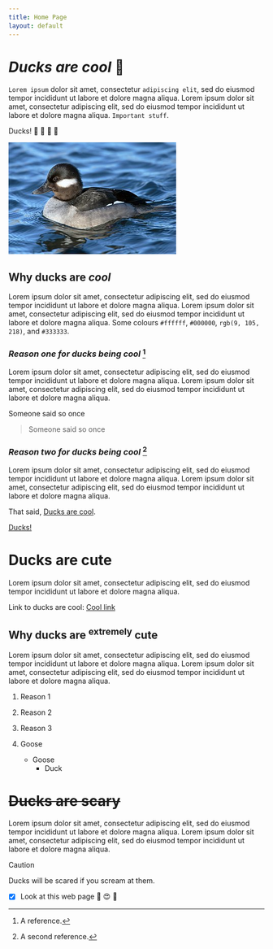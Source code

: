 ```yaml
---
title: Home Page
layout: default
---
```


# ***Ducks are cool*** :duck:

`Lorem ipsum` dolor sit amet, consectetur `adipiscing elit`, sed do eiusmod tempor incididunt ut labore et dolore magna aliqua. Lorem ipsum dolor sit amet, consectetur adipiscing elit, sed do eiusmod tempor incididunt ut labore et dolore magna aliqua. `Important stuff`.

<a name="anchor-point"></a>

Ducks! :duck: :duck: :duck: :duck:

![Duck](/Bucephala-albeola-010.jpg)

## **Why ducks are _cool_**

Lorem ipsum dolor sit amet, consectetur adipiscing elit, sed do eiusmod tempor incididunt ut labore et dolore magna aliqua. Lorem ipsum dolor sit amet, consectetur adipiscing elit, sed do eiusmod tempor incididunt ut labore et dolore magna aliqua. Some colours `#ffffff`, `#000000`, `rgb(9, 105, 218)`, and `#333333`.

### *Reason one for ducks being cool* [^1]

Lorem ipsum dolor sit amet, consectetur adipiscing elit, sed do eiusmod tempor incididunt ut labore et dolore magna aliqua. Lorem ipsum dolor sit amet, consectetur adipiscing elit, sed do eiusmod tempor incididunt ut labore et dolore magna aliqua. 

Someone said so once 

> Someone said so once

### *Reason two for ducks being cool* [^2]

Lorem ipsum dolor sit amet, consectetur adipiscing elit, sed do eiusmod tempor incididunt ut labore et dolore magna aliqua. Lorem ipsum dolor sit amet, consectetur adipiscing elit, sed do eiusmod tempor incididunt ut labore et dolore magna aliqua.

That said, [Ducks are cool](https://en.wikipedia.org/wiki/Duck).

[Ducks!](#anchor-point)

# Ducks are cute

Lorem ipsum dolor sit amet, consectetur adipiscing elit, sed do eiusmod tempor incididunt ut labore et dolore magna aliqua. 

Link to ducks are cool: [Cool link](#ducks-are-cool)

<!-- Hidden comment -->

## Why ducks are <sup>extremely</sup> cute

Lorem ipsum dolor sit amet, consectetur adipiscing elit, sed do eiusmod tempor incididunt ut labore et dolore magna aliqua. Lorem ipsum dolor sit amet, consectetur adipiscing elit, sed do eiusmod tempor incididunt ut labore et dolore magna aliqua.

1. Reason 1
2. Reason 2
3. Reason 3

400. Goose
     - Goose
       - Duck

# ~~Ducks are scary~~

Lorem ipsum dolor sit amet, consectetur adipiscing elit, sed do eiusmod tempor incididunt ut labore et dolore magna aliqua. Lorem ipsum dolor sit amet, consectetur adipiscing elit, sed do eiusmod tempor incididunt ut labore et dolore magna aliqua.

> [!CAUTION]
> Ducks will be scared if you scream at them.

- [x] Look at this web page :tada: :heart_eyes: :parrot:

[^1]: A reference.
[^2]: A second reference.